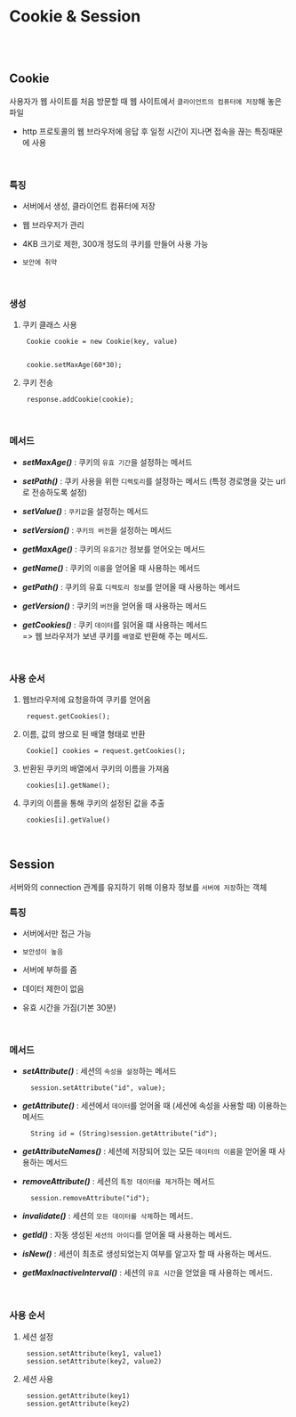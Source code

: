﻿# Cookie & Session
<br><br>

## Cookie
사용자가 웹 사이트를 처음 방문할 때 웹 사이트에서 `클라이언트의 컴퓨터에 저장`해 놓은 파일

- http 프로토콜의 웹 브라우저에 응답 후 일정 시간이 지나면 접속을 끊는 특징때문에 사용
<br>

### 특징

- 서버에서 생성, 클라이언트 컴퓨터에 저장

- 웹 브라우저가 관리
- 4KB 크기로 제한, 300개 정도의 쿠키를 만들어 사용 가능
- `보안에 취약`
<br>

### 생성
1. 쿠키 클래스 사용

	    Cookie cookie = new Cookie(key, value)


		cookie.setMaxAge(60*30);

3. 쿠키 전송

		response.addCookie(cookie);
<br>

### 메서드

- ***setMaxAge()*** : 쿠키의 `유효 기간`을 설정하는 메서드

- ***setPath()*** : 쿠키 사용을 위한 `디렉토리`를 설정하는 메서드 (특정 경로명을 갖는 url로 전송하도록 설정)
- ***setValue()*** : `쿠키값`을 설정하는 메서드
- ***setVersion()*** : `쿠키의 버전`을 설정하는 메서드
- ***getMaxAge()*** : 쿠키의 `유효기간` 정보를 얻어오는 메서드
- ***getName()*** : 쿠키의 `이름`을 얻어올 때 사용하는 메서드
- ***getPath()*** : 쿠키의 유효 `디렉토리 정보`를 얻어올 때 사용하는 메서드
- ***getVersion()*** : 쿠키의 `버전`을 얻어올 때 사용하는 메서드
- ***getCookies()*** : 쿠키 `데이터`를 읽어올 떄 사용하는 메서드 <br>
  					 => 웹 브라우저가 보낸 쿠키를 `배열`로 반환해 주는 메서드.
<br>

### 사용 순서
1. 웹브라우저에 요청을하여 쿠키를 얻어옴

		request.getCookies();

2. 이름, 값의 쌍으로 된 배열 형태로 반환

		Cookie[] cookies = request.getCookies();

3. 반환된 쿠키의 배열에서 쿠키의 이름을 가져옴

		cookies[i].getName();

4. 쿠키의 이름을 통해 쿠키의 설정된 값을 추출

		cookies[i].getValue()

<br>

## Session
서버와의 connection 관계를 유지하기 위해 이용자 정보를 `서버에 저장`하는 객체
<br>

### 특징
- 서버에서만 접근 가능

- `보안성이 높음`
- 서버에 부하를 줌
- 데이터 제한이 없음
- 유효 시간을 가짐(기본 30분)
<br>

### 메서드
- ***setAttribute()*** : 세션의 `속성을 설정`하는 메서드 <br>
			
		session.setAttribute("id", value);
			 
- ***getAttribute()*** : 세션에서 `데이터`를 얻어올 때 (세션에 속성을 사용할 때) 이용하는 메서드<br>

		String id = (String)session.getAttribute("id");

- ***getAttributeNames()*** : 세션에 저장되어 있는 모든 `데이터의 이름`을 얻어올 때 사용하는 메서드
- ***removeAttribute()*** : 세션의 `특정 데이터를 제거`하는 메서드<br>

		session.removeAttribute("id");

- ***invalidate()*** : 세션의 `모든 데이터를 삭제`하는 메서드.
- ***getId()*** : 자동 생성된 `세션의 아이디`를 얻어올 때 사용하는 메서드.
- ***isNew()*** : 세션이 최초로 생성되었는지 여부를 알고자 할 때 사용하는 메서드.
- ***getMaxInactiveInterval()*** : 세션의 `유효 시간`을 얻었을 때 사용하는 메서드.
<br>

### 사용 순서

1. 세션 설정

		session.setAttribute(key1, value1)
		session.setAttribute(key2, value2)

2. 세션 사용

		session.getAttribute(key1)
		session.getAttribute(key2)
